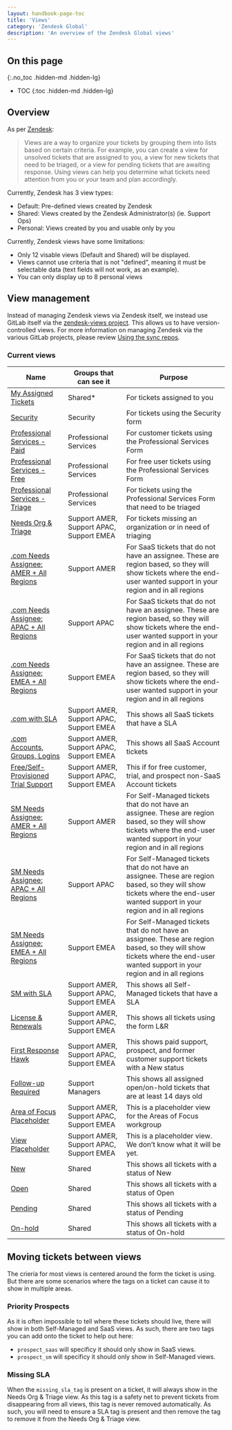 ```yaml
---
layout: handbook-page-toc
title: 'Views'
category: 'Zendesk Global'
description: 'An overview of the Zendesk Global views'
---
```


## On this page
{:.no_toc .hidden-md .hidden-lg}

- TOC
{:toc .hidden-md .hidden-lg}

## Overview

As per
[Zendesk](https://support.zendesk.com/hc/en-us/articles/203690806-Creating-views-to-manage-ticket-workflow):

> Views are a way to organize your tickets by grouping them into lists based on
> certain criteria. For example, you can create a view for unsolved tickets
> that are assigned to you, a view for new tickets that need to be triaged, or a
> view for pending tickets that are awaiting response. Using views can help you
> determine what tickets need attention from you or your team and plan
> accordingly.

Currently, Zendesk has 3 view types:

* Default: Pre-defined views created by Zendesk
* Shared: Views created by the Zendesk Administrator(s) (ie. Support Ops)
* Personal: Views created by you and usable only by you

Currently, Zendesk views have some limitations:

* Only 12 visable views (Default and Shared) will be displayed.
* Views cannot use criteria that is not "defined", meaning it must be selectable
  data (text fields will not work, as an example).
* You can only display up to 8 personal views


## View management

Instead of managing Zendesk views via Zendesk itself, we instead use GitLab
itself via the
[zendesk-views project](https://gitlab.com/gitlab-com/support/support-ops/zendesk-views).
This allows us to have version-controlled views. For more information on
managing Zendesk via the various GitLab projects, please review
[Using the sync repos](sync_repos.html).

### Current views

| Name | Groups that can see it | Purpose |
|---|---|---|
| [My Assigned Tickets](https://gitlab.com/search?utf8=%E2%9C%93&group_id=2573624&project_id=17148146&scope=&search_code=true&snippets=false&repository_ref=master&nav_source=navbar&search=id%3A+360062369834) | Shared* | For tickets assigned to you |
| [Security](https://gitlab.com/search?utf8=%E2%9C%93&group_id=2573624&project_id=17148146&scope=&search_code=true&snippets=false&repository_ref=master&nav_source=navbar&search=id%3A+360038124479) | Security | For tickets using the Security form |
| [Professional Services - Paid](https://gitlab.com/search?utf8=%E2%9C%93&group_id=2573624&project_id=17148146&scope=&search_code=true&snippets=false&repository_ref=master&nav_source=navbar&search=id%3A+360034420040) | Professional Services | For customer tickets using the Professional Services Form |
| [Professional Services - Free](https://gitlab.com/search?utf8=%E2%9C%93&group_id=2573624&project_id=17148146&scope=&search_code=true&snippets=false&repository_ref=master&nav_source=navbar&search=id%3A+360069758360) | Professional Services | For free user tickets using the Professional Services Form |
| [Professional Services - Triage](https://gitlab.com/search?utf8=%E2%9C%93&group_id=2573624&project_id=17148146&scope=&search_code=true&snippets=false&repository_ref=master&nav_source=navbar&search=id%3A+360069758560) | Professional Services | For tickets using the Professional Services Form that need to be triaged |
| [Needs Org & Triage](https://gitlab.com/search?utf8=%E2%9C%93&group_id=2573624&project_id=17148146&scope=&search_code=true&snippets=false&repository_ref=master&nav_source=navbar&search=id%3A+360038101960) | Support AMER, Support APAC, Support EMEA | For tickets missing an organization or in need of triaging |
| [.com Needs Assignee: AMER + All Regions](https://gitlab.com/search?utf8=%E2%9C%93&group_id=2573624&project_id=17148146&scope=&search_code=true&snippets=false&repository_ref=master&nav_source=navbar&search=id%3A+360038122359) | Support AMER | For SaaS tickets that do not have an assignee. These are region based, so they will show tickets where the end-user wanted support in your region and in all regions |
| [.com Needs Assignee: APAC + All Regions](https://gitlab.com/search?utf8=%E2%9C%93&group_id=2573624&project_id=17148146&scope=&search_code=true&snippets=false&repository_ref=master&nav_source=navbar&search=id%3A+360038122399) | Support APAC | For SaaS tickets that do not have an assignee. These are region based, so they will show tickets where the end-user wanted support in your region and in all regions |
| [.com Needs Assignee: EMEA + All Regions](https://gitlab.com/search?utf8=%E2%9C%93&group_id=2573624&project_id=17148146&scope=&search_code=true&snippets=false&repository_ref=master&nav_source=navbar&search=id%3A+360038102160) | Support EMEA | For SaaS tickets that do not have an assignee. These are region based, so they will show tickets where the end-user wanted support in your region and in all regions |
| [.com with SLA](https://gitlab.com/search?utf8=%E2%9C%93&group_id=2573624&project_id=17148146&scope=&search_code=true&snippets=false&repository_ref=master&nav_source=navbar&search=id%3A+360038122959) | Support AMER, Support APAC, Support EMEA | This shows all SaaS tickets that have a SLA |
| [.com Accounts, Groups, Logins](https://gitlab.com/search?utf8=%E2%9C%93&group_id=2573624&project_id=17148146&scope=&search_code=true&snippets=false&repository_ref=master&nav_source=navbar&search=id%3A+360050768099) | Support AMER, Support APAC, Support EMEA | This shows all SaaS Account tickets |
| [Free/Self-Provisioned Trial Support](https://gitlab.com/search?utf8=%E2%9C%93&group_id=2573624&project_id=17148146&scope=&search_code=true&snippets=false&repository_ref=master&nav_source=navbar&search=id%3A+360038103100) | Support AMER, Support APAC, Support EMEA | This if for free customer, trial, and prospect non-SaaS Account tickets |
| [SM Needs Assignee: AMER + All Regions](https://gitlab.com/search?utf8=%E2%9C%93&group_id=2573624&project_id=17148146&scope=&search_code=true&snippets=false&repository_ref=master&nav_source=navbar&search=id%3A+360038122359) | Support AMER | For Self-Managed tickets that do not have an assignee. These are region based, so they will show tickets where the end-user wanted support in your region and in all regions |
| [SM Needs Assignee: APAC + All Regions](https://gitlab.com/search?utf8=%E2%9C%93&group_id=2573624&project_id=17148146&scope=&search_code=true&snippets=false&repository_ref=master&nav_source=navbar&search=id%3A+360038122399) | Support APAC | For Self-Managed tickets that do not have an assignee. These are region based, so they will show tickets where the end-user wanted support in your region and in all regions |
| [SM Needs Assignee: EMEA + All Regions](https://gitlab.com/search?utf8=%E2%9C%93&group_id=2573624&project_id=17148146&scope=&search_code=true&snippets=false&repository_ref=master&nav_source=navbar&search=id%3A+360038102160) | Support EMEA | For Self-Managed tickets that do not have an assignee. These are region based, so they will show tickets where the end-user wanted support in your region and in all regions |
| [SM with SLA](https://gitlab.com/search?utf8=%E2%9C%93&group_id=2573624&project_id=17148146&scope=&search_code=true&snippets=false&repository_ref=master&nav_source=navbar&search=id%3A+360038124139) | Support AMER, Support APAC, Support EMEA | This shows all Self-Managed tickets that have a SLA |
| [License & Renewals](https://gitlab.com/search?utf8=%E2%9C%93&group_id=2573624&project_id=17148146&scope=&search_code=true&snippets=false&repository_ref=master&nav_source=navbar&search=id%3A+360038103700) | Support AMER, Support APAC, Support EMEA | This shows all tickets using the form L&R |
| [First Response Hawk](https://gitlab.com/search?utf8=%E2%9C%93&group_id=2573624&project_id=17148146&scope=&search_code=true&snippets=false&repository_ref=master&nav_source=navbar&search=id%3A+360038124359) | Support AMER, Support APAC, Support EMEA | This shows paid support, prospect, and former customer support tickets with a New status |
| [Follow-up Required](https://gitlab.com/search?utf8=%E2%9C%93&group_id=2573624&project_id=17148146&scope=&search_code=true&snippets=false&repository_ref=master&nav_source=navbar&search=id%3A+360050766859) | Support Managers | This shows all assigned open/on-hold tickets that are at least 14 days old |
| [Area of Focus Placeholder](https://gitlab.com/search?utf8=%E2%9C%93&group_id=2573624&project_id=17148146&scope=&search_code=true&snippets=false&repository_ref=master&nav_source=navbar&search=id%3A+360050766879) | Support AMER, Support APAC, Support EMEA | This is a placeholder view for the Areas of Focus workgroup |
| [View Placeholder](https://gitlab.com/search?utf8=%E2%9C%93&group_id=2573624&project_id=17148146&scope=&search_code=true&snippets=false&repository_ref=master&nav_source=navbar&search=id%3A+360051670340) | Support AMER, Support APAC, Support EMEA | This is a placeholder view. We don’t know what it will be yet. |
| [New](https://gitlab.com/search?utf8=%E2%9C%93&group_id=2573624&project_id=17148146&scope=&search_code=true&snippets=false&repository_ref=master&nav_source=navbar&search=id%3A+360050766519) | Shared | This shows all tickets with a status of New |
| [Open](https://gitlab.com/search?utf8=%E2%9C%93&group_id=2573624&project_id=17148146&scope=&search_code=true&snippets=false&repository_ref=master&nav_source=navbar&search=id%3A+360050851560) | Shared | This shows all tickets with a status of Open |
| [Pending](https://gitlab.com/search?utf8=%E2%9C%93&group_id=2573624&project_id=17148146&scope=&search_code=true&snippets=false&repository_ref=master&nav_source=navbar&search=id%3A+66715947) | Shared | This shows all tickets with a status of Pending |
| [On-hold](https://gitlab.com/search?utf8=%E2%9C%93&group_id=2573624&project_id=17148146&scope=&search_code=true&snippets=false&repository_ref=master&nav_source=navbar&search=id%3A+86000057) | Shared | This shows all tickets with a status of On-hold |

## Moving tickets between views

The crieria for most views is centered around the form the ticket is using. But
there are some scenarios where the tags on a ticket can cause it to show in
multiple areas.

### Priority Prospects

As it is often impossible to tell where these tickets should live, there will
show in both Self-Managed and SaaS views. As such, there are two tags you can
add onto the ticket to help out here:

* `prospect_saas` will specificy it should only show in SaaS views.
* `prospect_sm` will specificy it should only show in Self-Managed views.

### Missing SLA

When the `missing_sla_tag` is present on a ticket, it will always show in the
Needs Org & Triage view. As this tag is a safety net to prevent tickets from
disappearing from all views, this tag is never removed automatically. As such,
you will need to ensure a SLA tag is present and then remove the tag to remove
it from the Needs Org & Triage view.
